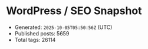 # WordPress / SEO Snapshot

- Generated: `2025-10-05T05:50:56Z` (UTC)
- Published posts: 5659
- Total tags: 26114
